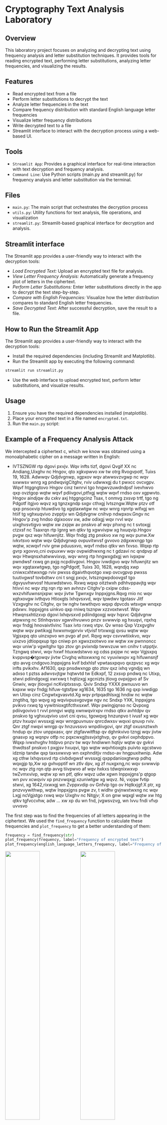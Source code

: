 # Cryptography Text Analysis Laboratory

## Overview
This laboratory project focuses on analyzing and decrypting text using frequency analysis and letter substitution techniques. It provides tools for reading encrypted text, performing letter substitutions, analyzing letter frequencies, and visualizing the results.

## Features
- Read encrypted text from a file
- Perform letter substitutions to decrypt the text
- Analyze letter frequencies in the text
- Compare frequency distribution with standard English language letter frequencies
- Visualize letter frequency distributions
- Write decrypted text to a file
- Streamlit interface to interact with the decryption process using a web-based UI.
## Tools
- `Streamlit App`: Provides a graphical interface for real-time interaction with text decryption and frequency analysis.
- `Command Line`: Use Python scripts (main.py and streamlit.py) for frequency analysis and letter substitution via the terminal.

## Files
- `main.py`: The main script that orchestrates the decryption process
- `utils.py`: Utility functions for text analysis, file operations, and visualization
- `streamlit.py`:  Streamlit-based graphical interface for decryption and analysis.

## Streamlit interface
The Streamlit app provides a user-friendly way to interact with the decryption tools:

- *Load Encrypted Text:* Upload an encrypted text file for analysis.
- *View Letter Frequency Analysis:* Automatically generate a frequency plot of letters in the ciphertext.
- *Perform Letter Substitutions:* Enter letter substitutions directly in the app to decrypt the text step-by-step.
- *Compare with English Frequencies:* Visualize how the letter distribution compares to standard English letter frequencies.
- *Save Decrypted Text:* After successful decryption, save the result to a file.

## How to Run the Streamlit App
The Streamlit app provides a user-friendly way to interact with the decryption tools:

- Install the required dependencies (including Streamlit and Matplotlib).
- Run the Streamlit app by executing the following command:
```python
streamlit run streamlit.py
```

- Use the web interface to upload encrypted text, perform letter substitutions, and visualize results.

## Usage
1. Ensure you have the required dependencies installed (matplotlib).
2. Place your encrypted text in a file named `encrypted.txt`.
3. Run the `main.py` script:

##  Example of a Frequency Analysis Attack
We intercepted a ciphertext c, which we know was obtained using a monoalphabetic cipher on a message written in English:

- IVTSZNGW rtp dgovi pxvjv. Wqv infts tizf, dgovi Qvgif XX nc Andiang,Uixghv nc Hngov, qto xgkvpwvo xw tw otrg Rvogvpotf, Tuixs 19, 1628. Adwwqv Qdjdvgnwp, xgpxov wqv atwwsvzvgwp nc wqv sxwwsv wnrg xg pndwqvigCitghv, rviv udwwxgj du t pwxcc ovcvgpv. Wqvf htggngtovo Hngov cinz twnrvi tgo hngwvzuwdndpsf ivevhwvo qxp ovztgop wqtw wqvf pdiivgovi,ptfxgj wqtw wqvf rndso oxv xgpwvto. Hngov aindjqw du cxkv axj htggngcinz Tsax, t onmvg zxsvp trtf, tgo ng Pdgotf itgjvo wqvz xg tgnzxgndp sxgv cthxgj Ivtszngw.Wqtw ptzv otf qxp pnsoxvip htuwdivo tg xgqtaxwtgw nc wqv wnrg rqnrtp wifxgj wn htiif tg vghxuqvivo zvpptjv wn Qdjdvgnw cnihvp ndwpxov.Gngv nc Hngov'p zvg hndso dgixoosv xw, adw odixgj wqv rvvl wqv uixghvsvtigvo wqtw xw zxjqw av pnskvo af wqv phxng nc t svtoxgj ctzxsf nc Tsaxrqn rtp lgnrg wn qtkv tg xgwvivpw xg hxuqvip.Hngov pvgw qxz wqv hifuwnjitz. Wqv fndgj ztg pnskvo xw ng wqv punw.Xw ivkvtsvo wqtw wqv Qdjdvgnwp ovpuvitwvsf gvvovo zdgxwxngp tgo wqtw, xcwqvf rviv gnw pduusxvo, wqvf rndso qtkv wn fxvso. Wqxp rtp gvrp xgovvo,cni ovpuxwv wqv ovpwidhwxng nc t gdzavi nc qndpvp af wqv Htwqnsxhatwwvixvp, wqv wnrg rtp hngwxgdxgj wn ivpxpw pwndwsf rxwq gn pxjg ncpdiivgovi. Hngov ivwdigvo wqv hifuwnjitz wn wqv xgqtaxwtgwp, tgo ngPdgotf, Tuixs 30, 1628, wqndjq xwp cniwxcxhtwxngp rviv pwxss dgaivthqvotgo xwp ovcvgpvp pwxss tuutivgwsf tovbdtwv cni t sngj pxvjv, Ivtszngwpdoovgsf tgo dgvyuvhwvosf htuxwdstwvo. Rxwq wqxp oitztwxh pdhhvppavjtg wqv htivvi nc wqv ztg rqn rtp wn avhnzv Citghv'p cxipw cdss-wxzvhifuwnsnjxpw: wqv jivtw Tgwnxgv Inppxjgns.Rqvg rnio nc wqv xghxovgw ivthqvo Htioxgts Ixhqvsxvd, wqv tpwdwv tgotasv Jitf Vzxgvghv nc Citghv, qv tw nghv twwthqvo wqxp dpvcds wtsvgw wnqxp pdxwv. Inppxjgns uinkvo qxp rniwq tsznpw xzzvoxtwvsf. Wqv Htwqnsxhtizxvp dgovi Ixhqvsxvd pdiindgoxgj wqv hqxvc Qdjdvgnw atpwxng nc StInhqvssv xgwvihvuwvo pnzv svwwvip xg hxuqvi, rqxhq wqv fndgj hnovaivtlvinc Tsax ivto rxwq vtpv. Qv wnso Qxp Vzxgvghv wqtw wqv pwtikxgj hxwxmvgprviv vtjvisf trtxwxgj qvsu wqtw wqv Vgjsxpq qto uinzxpvo wn pvgo af pvt. Rqvg wqv csvvwtiixkvo, wqv uixzvo jdtiopqxup tgo cniwp pn xgwxzxotwvo xw wqtw xw pwnnoncc wqv uniw'p vgwitghv tgo ztov gn pvixndp twwvzuw wn cnihv t utpptjv. Tzngwq stwvi, wqv hxwf htuxwdstwvo xg cdss pxjqw nc wqv Vgjsxpq kvppvsp�tgowqv jivtw Civghq witoxwxng nc vyuviwxpv xg hifuwnsnjf qto avvg cndgovo.Inppxjgns kvif bdxhlsf vpwtasxpqvo qxzpvsc xg wqv infts pvikxhv. Af1630, qxp pnsdwxngp qto ztov qxz ixhq vgndjq wn adxso t pztss adwvsvjtgw hqtwvtd tw Edkxpf, 12 zxsvp pndwq nc Utixp, stwvi pdiindgoxgj xwrxwq t hqtizxgj xgcnizts jtiovg ovpxjgvo af Sv Gnwiv, wqv jtiovgvi ncKviptxssvp. Qviv Sndxp YXXX pwnuuvo wn kxpxw wqv fndgj hifuw-tgtsfpw xg1634, 1635 tgo 1636 ng qxp ivwdigp wn Utixp cinz Cngwtxgvasvtd.Xg wqv prtpqadhlsxgj hndiw nc wqtw zngtihq, tgo wqvg xg wqvivpusvgovgw ngv nc Sndxp YXK, Inppxjgns pvikvo rxwq tg vywitnioxgtifcthxsxwf. Wqv pwingjqnso nc Qvpoxg pdiivgovivo t rvvl pnngvi wqtg xwnwqvirxpv rndso qtkv avhtdpv qv pnskvo tg vghxuqvivo usvt cni qvsu, tgowqvg hnzunpvo t ivusf xg wqv ptzv hxuqvi wvssxgj wqv wnrgpuvnusv qnrcdwxsv wqvxi qnuvp rviv. Qnr ztgf nwqvi wnrgp qv hnzuvssvo wnpdiivgovi, qnr ztgf oxusnztwxh hndup qv ztov unppxasv, qnr ztgfavwitftsp qv dghnkvivo tzngj wqv jivtw gnasvp xg wqnpv otfp nc pqxcwxgjtssvjxtghvp, qv gvkvi oxphdppvo. Wqxp ivwxhvghv htdpvo pnzv tw wqv hndiwwn hqtijv wqtw qv gvkvi thwdtssf pnskvo t pxgjsv hxuqvi, tgo wqtw wqvhtioxgts puivto xgcstwvo idznip tandw qxp taxsxwxvp wn oxphnditjv rndso-av hngpuxitwnip. Adw xg cthw Ixhqvsxvd rtp civbdvgwsf wvssxgj qxppdanioxgtwvp pdhq wqxgjp tp,Xw xp gvhvpptif wn ztlv dpv, xg zf nuxgxng,nc wqv svwwvip nc wqv ztg rqn qtp avvg tiivpwvo af wqv hxkxs tdwqnixwxvp twZvmxvivp, wqtw xp wn ptf, qtkv wqvz udw xgwn Inppxjgns'p qtgop wn pvv xcwqviv xp pnzvwqxgj xzuniwtgw xg wqvz. Ni, vxjqw fvtip stwvi, xg 1642,rixwxgj wn Zvppxvdip ov Gnfvip tgo ov Hqtkxjgf:X ptr, xg pnzvvywithwp, wqtw Inppxjgns pvgw zv, t widhv gvjnwxtwxng nc wqv Lxgj ncVgjstgo rxwq wqv Uixghv nc Nitgjv; X on gnw wqxgl wqtw xw htg qtkv tgfvccvhw, adw ... xw xp du wn fnd, jvgwsvzvg, wn lvvu fndi vfvp uvvsvo

The first step was to find the frequencies of all letters appearing in the ciphertext. We used the `find_frequency` function to calculate these frequencies and `plot_frequency`
to get a better understanding of them:

```python
frequency = find_frequency(str)
plot_frequency(frequency, label="Frequency of encrypted text")
plot_frequency(english_language_letters_frequency, label="Frequency of English language")
```
<p float="left">
  <img src="https://github.com/user-attachments/assets/b75a8e5d-a1d8-45fe-9cee-6f319ce76b67" width="47%" />
  <img src="https://github.com/user-attachments/assets/a9262f13-a025-419f-a6d2-2c3cd0fc69db" width="47%" /> 
</p>

After calculating the frequencies, we started making substitutions based on the most common letters in English. We used the `substitute_letters` function for each substitution:

```python
str = substitute_letters(str, 'V', 'e')
str = substitute_letters(str, 'W', 't')
```

We started with the most frequent letters. In our ciphertext, 'V' was very common, so we substituted it with 'e', the most common letter in English. Similarly, 'W' was substituted with 't', the second most common letter in English.
As we made these substitutions, patterns began to emerge. For example, after substituting 'V' with 'e' and 'W' with 't', we might have seen words like "the" starting to form, confirming our guesses.
We continued this process, using our knowledge of English letter frequencies and common words to guide our substitutions. For instance:
- 'Q' was substituted with 'h', as we might have seen "tQe" and guessed it was "the".
- 'T' became 'a', possibly from seeing common words like "Tnd" (and) or "ThTt" (that).
- 'G' was changed to 'n', perhaps from seeing "iG" at the end of words, a common English ending.

```python
str = substitute_letters(str, 'Q', 'h')
str = substitute_letters(str, 'T', 'a')
str = substitute_letters(str, 'G', 'n')
```

After this substitutions our text had started to show more guessable letters, which started obvious substitutions.
- IeaSZNnt RaP DnOeI PXeJe. the INFaS aIZF, DnOeI henIF XX NC ANDIANn,UIXnHe NC HNnOe, haO XnKePteO Xt at OaRn ReOnePOaF, aUIXS 19, 1628. ADtthe hDJDenNtP, XnPXOe the AattSeZentP NC the SXttSe tNRn Xn PNDtheInCIanHe, ReIe UDttXnJ DU a PtXCC OeCenPe. theF HannNnaOeO HNnOe CINZ atNReI anO HNnteZUtDNDPSF IeEeHteO hXP OeZanOP that theF PDIIenOeI,PaFXnJ that theF RNDSO OXe XnPteaO. HNnOe AINDJht DU CXKe AXJ HannNnCINZ aSAX, a ONMen ZXSeP aRaF, anO Nn PDnOaF IanJeO theZ Xn anNZXnNDP SXne CaHXnJ IeaSZNnt.that PaZe OaF hXP PNSOXeIP HaUtDIeO an XnhaAXtant NC the tNRn RhNRaP tIFXnJ tN HaIIF an enHXUheIeO ZePPaJe tN hDJDenNt CNIHeP NDtPXOe.nNne NC HNnOe'P Zen HNDSO DnIXOOSe Xt, ADt ODIXnJ the ReeL the UIXnHeSeaIneO that Xt ZXJht Ae PNSKeO AF the PHXNn NC a SeaOXnJ CaZXSF NC aSAXRhN RaP LnNRn tN haKe an XnteIePt Xn HXUheIP.HNnOe Pent hXZ the HIFUtNJIaZ. the FNDnJ Zan PNSKeO Xt Nn the PUNt.Xt IeKeaSeO that the hDJDenNtP OePUeIateSF neeOeO ZDnXtXNnP anO that, XCtheF ReIe nNt PDUUSXeO, theF RNDSO haKe tN FXeSO. thXP RaP neRP XnOeeO,CNI OePUXte the OePtIDHtXNn NC a nDZAeI NC hNDPeP AF the HathNSXHAatteIXeP, the tNRn RaP HNntXnDXnJ tN IePXPt PtNDtSF RXth nN PXJn NCPDIIenOeI. HNnOe IetDIneO the HIFUtNJIaZ tN the XnhaAXtantP, anO NnPDnOaF, aUIXS 30, 1628, thNDJh XtP CNItXCXHatXNnP ReIe PtXSS DnAIeaHheOanO XtP OeCenPeP PtXSS aUUaIentSF aOeBDate CNI a SNnJ PXeJe, IeaSZNntPDOOenSF anO DneYUeHteOSF HaUXtDSateO. RXth thXP OIaZatXH PDHHePPAeJan the HaIeeI NC the Zan RhN RaP tN AeHNZe CIanHe'P CXIPt CDSS-tXZeHIFUtNSNJXPt: the JIeat antNXne INPPXJnNS.Rhen RNIO NC the XnHXOent IeaHheO HaIOXnaS IXHheSXeD, the aPtDte anOaASe JIaF eZXnenHe NC CIanHe, he at NnHe attaHheO thXP DPeCDS taSent tNhXP PDXte. INPPXJnNS UINKeO hXP RNIth aSZNPt XZZeOXateSF. the HathNSXHaIZXeP DnOeI IXHheSXeD PDIINDnOXnJ the HhXeC hDJDenNt AaPtXNn NC SaINHheSSe XnteIHeUteO PNZe SetteIP Xn HXUheI, RhXHh the FNDnJ HNOeAIeaLeINC aSAX IeaO RXth eaPe. he tNSO hXP eZXnenHe that the PtaIKXnJ HXtXMenPReIe eaJeISF aRaXtXnJ heSU that the enJSXPh haO UINZXPeO tN PenO AF Pea. Rhen the CSeetaIIXKeO, the UIXZeO JDaIOPhXUP anO CNItP PN XntXZXOateO Xt that Xt PtNNONCC the UNIt'P entIanHe anO ZaOe nN PeIXNDP atteZUt tN CNIHe a UaPPaJe. aZNnth SateI, the HXtF HaUXtDSateO Xn CDSS PXJht NC the enJSXPh KePPeSP—anOthe JIeat CIenHh tIaOXtXNn NC eYUeItXPe Xn HIFUtNSNJF haO Aeen CNDnOeO.INPPXJnNS KeIF BDXHLSF ePtaASXPheO hXZPeSC Xn the INFaS PeIKXHe. AF1630, hXP PNSDtXNnP haO ZaOe hXZ IXHh enNDJh tN ADXSO a PZaSS ADteSeJant HhateaD at EDKXPF, 12 ZXSeP PNDth NC UaIXP, SateI PDIINDnOXnJ XtRXth a HhaIZXnJ XnCNIZaS JaIOen OePXJneO AF Se nNtIe, the JaIOeneI NCKeIPaXSSeP. heIe SNDXP YXXX PtNUUeO tN KXPXt the FNDnJ HIFUt-anaSFPt Xn1634, 1635 anO 1636 Nn hXP IetDInP tN UaIXP CINZ CNntaXneASeaD.Xn the PRaPhADHLSXnJ HNDIt NC that ZNnaIHh, anO then Xn theIePUSenOent Nne NC SNDXP YXK, INPPXJnNS PeIKeO RXth an eYtIaNIOXnaIFCaHXSXtF. the PtINnJhNSO NC hePOXn PDIIenOeIeO a ReeL PNNneI than XtNtheIRXPe RNDSO haKe AeHaDPe he PNSKeO an enHXUheIeO USea CNI heSU, anOthen HNZUNPeO a IeUSF Xn the PaZe HXUheI teSSXnJ the tNRnPUeNUSe hNRCDtXSe theXI hNUeP ReIe. hNR ZanF NtheI tNRnP he HNZUeSSeO tNPDIIenOeI, hNR ZanF OXUSNZatXH HNDUP he ZaOe UNPPXASe, hNR ZanFAetIaFaSP he DnHNKeIeO aZNnJ the JIeat nNASeP Xn thNPe OaFP NC PhXCtXnJaSSeJXanHeP, he neKeI OXPHDPPeO. thXP IetXHenHe HaDPeO PNZe at the HNDIttN HhaIJe that he neKeI aHtDaSSF PNSKeO a PXnJSe HXUheI, anO that theHaIOXnaS PUIeaO XnCSateO IDZNIP aANDt hXP aAXSXtXeP tN OXPHNDIaJe RNDSO-Ae HNnPUXIatNIP. ADt Xn CaHt IXHheSXeD RaP CIeBDentSF teSSXnJ hXPPDANIOXnateP PDHh thXnJP aP,Xt XP neHePPaIF tN ZaLe DPe, Xn ZF NUXnXNn,NC the SetteIP NC the Zan RhN haP Aeen aIIePteO AF the HXKXS aDthNIXtXeP atZeMXeIeP, that XP tN PaF, haKe theZ UDt XntN INPPXJnNS'P hanOP tN Pee XCtheIe XP PNZethXnJ XZUNItant Xn theZ. NI, eXJht FeaIP SateI, Xn 1642,RIXtXnJ tN ZePPXeDIP Oe nNFeIP anO Oe HhaKXJnF:X PaR, Xn PNZeeYtIaHtP, that INPPXJnNS Pent Ze, a tIDHe neJNtXatXNn NC the LXnJ NCenJSanO RXth the UIXnHe NC NIanJe; X ON nNt thXnL that Xt Han haKe anFeCCeHt, ADt ... Xt XP DU tN FND, JentSeZen, tN LeeU FNDI eFeP UeeSeO

The frequency plots:
<p float="left">
  <img src="https://github.com/user-attachments/assets/34f01852-356e-4869-bc4c-aeb685a927f2" width="47%" />
  <img src="https://github.com/user-attachments/assets/efc1752f-eab0-4868-bce4-c21dda303ae8" width="47%" /> 
</p>

We proceeded through all 26 letters, making educated guesses based on the emerging patterns in the text and our knowledge of English language structures.
After completing all substitutions, we wrote the decrypted text to a file:

```python
write_to_file(str, "decrypted.txt")
```

This process of frequency analysis and educated guessing allowed us to break the monoalphabetic cipher without knowing the key, demonstrating the vulnerability of this encryption method to statistical analysis.
In the end we got our decrypted text:
- realmont was under siege. the royal army, under henry ii of bourbon,prince of conde, had invested it at dawn wednesday, april 19, 1628. butthe huguenots, inside the battlements of the little town in southernfrance, were putting up a stiff defense. they cannonaded conde from atower and contemptuously rejected his demands that they surrender,saying that they would die instead. conde brought up five big cannonfrom albi, a dozen miles away, and on sunday ranged them in anominous line facing realmont.that same day his soldiers captured an inhabitant of the town whowas trying to carry an enciphered message to huguenot forces outside.none of conde's men could unriddle it, but during the week the princelearned that it might be solved by the scion of a leading family of albiwho was known to have an interest in ciphers.conde sent him the cryptogram. the young man solved it on the spot.it revealed that the huguenots desperately needed munitions and that, ifthey were not supplied, they would have to yield. this was news indeed,for despite the destruction of a number of houses by the catholicbatteries, the town was continuing to resist stoutly with no sign ofsurrender. conde returned the cryptogram to the inhabitants, and onsunday, april 30, 1628, though its fortifications were still unbreachedand its defenses still apparently adequate for a long siege, realmontsuddenly and unexpectedly capitulated. with this dramatic successbegan the career of the man who was to become france's first full-timecryptologist: the great antoine rossignol.when word of the incident reached cardinal richelieu, the astute andable gray eminence of france, he at once attached this useful talent tohis suite. rossignol proved his worth almost immediately. the catholicarmies under richelieu surrounding the chief huguenot bastion of larochelle intercepted some letters in cipher, which the young codebreakerof albi read with ease. he told his eminence that the starving citizenswere eagerly awaiting help that the english had promised to send by sea. when the fleetarrived, the primed guardships and forts so intimidated it that it stoodoff the port's entrance and made no serious attempt to force a passage. amonth later, the city capitulated in full sight of the english vessels�andthe great french tradition of expertise in cryptology had been founded.rossignol very quickly established himself in the royal service. by1630, his solutions had made him rich enough to build a small butelegant chateau at juvisy, 12 miles south of paris, later surrounding itwith a charming informal garden designed by le notre, the gardener ofversailles. here louis xiii stopped to visit the young crypt-analyst in1634, 1635 and 1636 on his returns to paris from fontainebleau.in the swashbuckling court of that monarch, and then in theresplendent one of louis xiv, rossignol served with an extraordinaryfacility. the stronghold of hesdin surrendered a week sooner than itotherwise would have because he solved an enciphered plea for help, andthen composed a reply in the same cipher telling the townspeople howfutile their hopes were. how many other towns he compelled tosurrender, how many diplomatic coups he made possible, how manybetrayals he uncovered among the great nobles in those days of shiftingallegiances, he never discussed. this reticence caused some at the courtto charge that he never actually solved a single cipher, and that thecardinal spread inflated rumors about his abilities to discourage would-be conspirators. but in fact richelieu was frequently telling hissubordinates such things as,it is necessary to make use, in my opinion,of the letters of the man who has been arrested by the civil authorities atmezieres, that is to say, have them put into rossignol's hands to see ifthere is something important in them. or, eight years later, in 1642,writing to messieurs de noyers and de chavigny:i saw, in someextracts, that rossignol sent me, a truce negotiation of the king ofengland with the prince of orange; i do not think that it can have anyeffect, but ... it is up to you, gentlemen, to keep your eyes peeled



